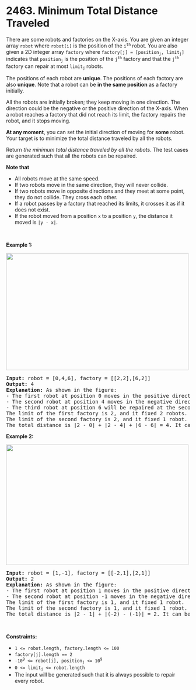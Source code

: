 <h1 id="title">2463. Minimum Total Distance Traveled</h1>

<div class="content__u3I1 question-content__JfgR"><div><p>There are some robots and factories on the X-axis. You are given an integer array <code>robot</code> where <code>robot[i]</code> is the position of the <code>i<sup>th</sup></code> robot. You are also given a 2D integer array <code>factory</code> where <code>factory[j] = [position<sub>j</sub>, limit<sub>j</sub>]</code> indicates that <code>position<sub>j</sub></code> is the position of the <code>j<sup>th</sup></code> factory and that the <code>j<sup>th</sup></code> factory can repair at most <code>limit<sub>j</sub></code> robots.</p>
<p>The positions of each robot are <strong>unique</strong>. The positions of each factory are also <strong>unique</strong>. Note that a robot can be <strong>in the same position</strong> as a factory initially.</p>
<p>All the robots are initially broken; they keep moving in one direction. The direction could be the negative or the positive direction of the X-axis. When a robot reaches a factory that did not reach its limit, the factory repairs the robot, and it stops moving.</p>
<p><strong>At any moment</strong>, you can set the initial direction of moving for <strong>some</strong> robot. Your target is to minimize the total distance traveled by all the robots.</p>
<p>Return <em>the minimum total distance traveled by all the robots</em>. The test cases are generated such that all the robots can be repaired.</p>
<p><strong>Note that</strong></p>
<ul>
<li>All robots move at the same speed.</li>
<li>If two robots move in the same direction, they will never collide.</li>
<li>If two robots move in opposite directions and they meet at some point, they do not collide. They cross each other.</li>
<li>If a robot passes by a factory that reached its limits, it crosses it as if it does not exist.</li>
<li>If the robot moved from a position <code>x</code> to a position <code>y</code>, the distance it moved is <code>|y - x|</code>.</li>
</ul>
<p>&nbsp;</p>
<p><strong class="example">Example 1:</strong></p>
<img alt="" src="https://assets.leetcode.com/uploads/2022/09/15/example1.jpg" style="width: 500px; height: 320px;">
<pre><strong>Input:</strong> robot = [0,4,6], factory = [[2,2],[6,2]]
<strong>Output:</strong> 4
<strong>Explanation:</strong> As shown in the figure:
- The first robot at position 0 moves in the positive direction. It will be repaired at the first factory.
- The second robot at position 4 moves in the negative direction. It will be repaired at the first factory.
- The third robot at position 6 will be repaired at the second factory. It does not need to move.
The limit of the first factory is 2, and it fixed 2 robots.
The limit of the second factory is 2, and it fixed 1 robot.
The total distance is |2 - 0| + |2 - 4| + |6 - 6| = 4. It can be shown that we cannot achieve a better total distance than 4.
</pre>
<p><strong class="example">Example 2:</strong></p>
<img alt="" src="https://assets.leetcode.com/uploads/2022/09/15/example-2.jpg" style="width: 500px; height: 329px;">
<pre><strong>Input:</strong> robot = [1,-1], factory = [[-2,1],[2,1]]
<strong>Output:</strong> 2
<strong>Explanation:</strong> As shown in the figure:
- The first robot at position 1 moves in the positive direction. It will be repaired at the second factory.
- The second robot at position -1 moves in the negative direction. It will be repaired at the first factory.
The limit of the first factory is 1, and it fixed 1 robot.
The limit of the second factory is 1, and it fixed 1 robot.
The total distance is |2 - 1| + |(-2) - (-1)| = 2. It can be shown that we cannot achieve a better total distance than 2.
</pre>
<p>&nbsp;</p>
<p><strong>Constraints:</strong></p>
<ul>
<li><code>1 &lt;= robot.length, factory.length &lt;= 100</code></li>
<li><code>factory[j].length == 2</code></li>
<li><code>-10<sup>9</sup> &lt;= robot[i], position<sub>j</sub> &lt;= 10<sup>9</sup></code></li>
<li><code>0 &lt;= limit<sub>j</sub> &lt;= robot.length</code></li>
<li>The input will be generated such that it is always possible to repair every robot.</li>
</ul>
</div></div>
